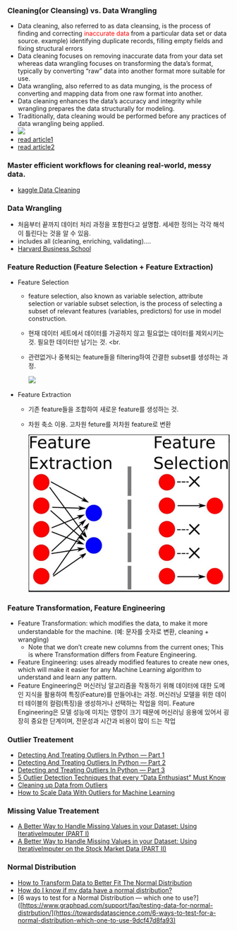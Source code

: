 ### Cleaning(or Cleansing) vs. Data Wrangling
* Data cleaning, also referred to as data cleansing, is the process of finding and correcting <span style='color:red'>inaccurate data</span> from a particular data set or data source. example)  identifying duplicate records, filling empty fields and fixing structural errors
* Data cleaning focuses on removing inaccurate data from your data set whereas data wrangling focuses on transforming the data’s format, typically by converting “raw” data into another format more suitable for use. 
* Data wrangling, also referred to as data munging, is the process of converting and mapping data from one raw format into another.
* Data cleaning enhances the data’s accuracy and integrity while wrangling prepares the data structurally for modeling. 
* Traditionally, data cleaning would be performed before any practices of data wrangling being applied.
* 
     <img src="https://miro.medium.com/max/1400/1*32j2A1EFgqDHUcNTQackwA.png" width="700"/>
* [read article1](https://www.inzata.com/data-wrangling-vs-data-cleaning-whats-the-difference/)
* [read article2](https://blog.devgenius.io/data-cleaning-vs-data-wrangling-3577827e28a7)

### Master efficient workflows for cleaning real-world, messy data.
* [kaggle Data Cleaning](https://www.kaggle.com/learn/data-cleaning)

### Data Wrangling 
* 처음부터 끝까지 데이터 처리 과정을 포함한다고 설명함. 세세한 정의는 각각 해석이 틀린다는 것을 알 수 있음.
* includes all (cleaning, enriching, validating)....
* [Harvard Business School](https://online.hbs.edu/blog/post/data-wrangling)

### Feature Reduction (Feature Selection + Feature Extraction)
* Feature Selection
  * feature selection, also known as variable selection, attribute selection or variable subset selection, is the process of selecting a subset of relevant features (variables, predictors) for use in model construction. <br> 
  * 현재 데이터 세트에서 데이터를 가공하지 않고 필요없는 데이터를 제외시키는 것. 필요한 데이터만 남기는 것. <br.
  * 관련없거나 중복되는 feature들을 filtering하여 간결한 subset를 생성하는 과정. 

    <img src="https://miro.medium.com/max/1388/0*D_jQ5yBsvCZjEYIW" width="500"/>
    
* Feature Extraction
  * 기존 feature들을 조합하여 새로운 feature를 생성하는 것.
  * 차원 축소 이용. 고차원 feture를 저차원 feature로 변환

    <img src="https://github.com/fasthill/My-gist/blob/main/data/picture/feature_extraction.JPG" width="500"/>

### Feature Transformation, Feature Engineering
* Feature Transformation:  which modifies the data, to make it more understandable for the machine. (예: 문자를 숫자로 변환, cleaning + wrangling)
     * Note that we don’t create new columns from the current ones; This is where Transformation differs from Feature Engineering.
* Feature Engineering: uses already modified features to create new ones, which will make it easier for any Machine Learning algorithm to understand and learn any pattern.
* Feature Engineering은 머신러닝 알고리즘을 작동하기 위해 데이터에 대한 도메인 지식을 활용하여 특징(Feature)를 만들어내는 과정. 머신러닝 모델을 위한 데이터 테이블의 컬럼(특징)을 생성하거나 선택하는 작업을 의미. Feature Engineering은 모델 성능에 미치는 영향이 크기 때문에 머신러닝 응용에 있어서 굉장히 중요한 단계이며, 전문성과 시간과 비용이 많이 드는 작업


### Outlier Treatement
* [Detecting And Treating Outliers In Python — Part 1](https://towardsdatascience.com/detecting-and-treating-outliers-in-python-part-1-4ece5098b755)
* [Detecting And Treating Outliers In Python — Part 2](https://towardsdatascience.com/detecting-and-treating-outliers-in-python-part-2-3a3319ec2c33)
* [Detecting and Treating Outliers In Python — Part 3](https://towardsdatascience.com/detecting-and-treating-outliers-in-python-part-3-dcb54abaf7b0)
* [5 Outlier Detection Techniques that every “Data Enthusiast” Must Know](https://towardsdatascience.com/5-outlier-detection-methods-that-every-data-enthusiast-must-know-f917bf439210)
* [Cleaning up Data from Outliers](https://www.pluralsight.com/guides/cleaning-up-data-from-outliers)
* [How to Scale Data With Outliers for Machine Learning](https://machinelearningmastery.com/robust-scaler-transforms-for-machine-learning/)


### Missing Value Treatement
* [A Better Way to Handle Missing Values in your Dataset: Using IterativeImputer (PART I)](https://towardsdatascience.com/a-better-way-to-handle-missing-values-in-your-dataset-using-iterativeimputer-9e6e84857d98)
* [A Better Way to Handle Missing Values in your Dataset: Using IterativeImputer on the Stock Market Data (PART II)](https://levelup.gitconnected.com/a-better-way-to-handle-missing-values-in-your-dataset-using-iterativeimputer-on-the-stock-market-dbbb5d4ef458)

### Normal Distribution
* [How to Transform Data to Better Fit The Normal Distribution](https://machinelearningmastery.com/how-to-transform-data-to-fit-the-normal-distribution/)
* [How do I know if my data have a normal distribution?](https://www.graphpad.com/support/faq/testing-data-for-normal-distrbution/)
* [6 ways to test for a Normal Distribution — which one to use?]([https://www.graphpad.com/support/faq/testing-data-for-normal-distrbution/](https://towardsdatascience.com/6-ways-to-test-for-a-normal-distribution-which-one-to-use-9dcf47d8fa93)
